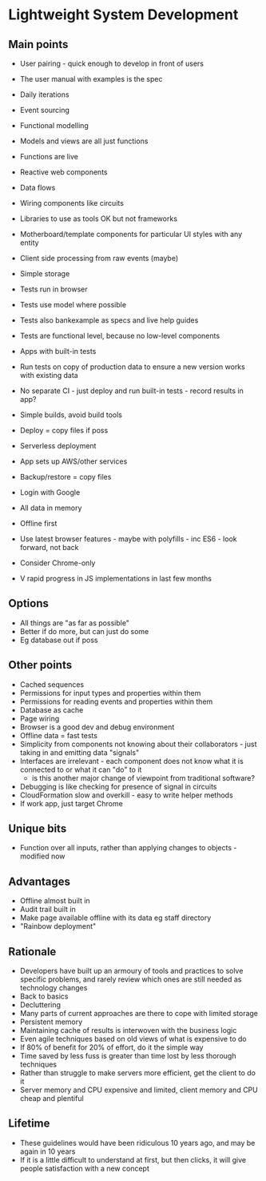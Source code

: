Lightweight System Development
==============================

Main points
-----------

- User pairing - quick enough to develop in front of users
- The user manual with examples is the spec 
- Daily iterations
- Event sourcing
- Functional modelling
- Models and views are all just functions
- Functions are live
- Reactive web components
- Data flows
- Wiring components like circuits
- Libraries to use as tools OK but not frameworks
- Motherboard/template components for particular UI styles with any entity

- Client side processing from raw events (maybe)
- Simple storage
- Tests run in browser
- Tests use model where possible
- Tests also bankexample as specs and live help guides
- Tests are functional level, because no low-level components
- Apps with built-in tests
- Run tests on copy of production data to ensure a new version works with existing data
- No separate CI - just deploy and run built-in tests - record results in app?
- Simple builds, avoid build tools
- Deploy = copy files if poss
- Serverless deployment
- App sets up AWS/other services 
- Backup/restore = copy files
- Login with Google

- All data in memory
- Offline first
- Use latest browser features - maybe with polyfills - inc ES6 - look forward, not back
- Consider Chrome-only
- V rapid progress in JS implementations in last few months

Options
-------
- All things are "as far as possible"
- Better if do more, but can just do some
- Eg database out if poss


Other points
------------

- Cached sequences
- Permissions for input types and properties within them
- Permissions for reading events and properties within them
- Database as cache
- Page wiring
- Browser is a good dev and debug environment
- Offline data = fast tests
- Simplicity from components not knowing about their collaborators - just taking in and emitting data "signals"
- Interfaces are irrelevant - each component does not know what it is connected to or what it can "do" to it
  - is this another major change of viewpoint from traditional software?
- Debugging is like checking for presence of signal in circuits
- CloudFormation slow and overkill - easy to write helper methods
- If work app, just target Chrome

Unique bits
-----------

- Function over all inputs, rather than applying changes to objects - modified now

Advantages
----------

- Offline almost built in
- Audit trail built in
- Make page available offline with its data eg staff directory
- "Rainbow deployment"

Rationale
---------
- Developers have built up an armoury of tools and practices to solve specific problems, and rarely review which ones are still needed as technology changes
- Back to basics
- Decluttering
- Many parts of current approaches are there to cope with limited storage
- Persistent memory
- Maintaining cache of results is interwoven with the business logic
- Even agile techniques based on old views of what is expensive to do
- If 80% of benefit for 20% of effort, do it the simple way
- Time saved by less fuss is greater than time lost by less thorough techniques
- Rather than struggle to make servers more efficient, get the client to do it
- Server memory and CPU expensive and limited, client memory and CPU cheap and plentiful

Lifetime
--------
- These guidelines would have been ridiculous 10 years ago, and may be again in 10 years
- If it is a little difficult to understand at first, but then clicks, it will give people satisfaction with a new concept
